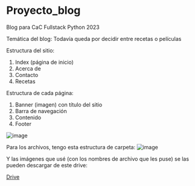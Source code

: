 # Proyecto_blog
Blog para CaC Fullstack Python 2023

Temática del blog: Todavía queda por decidir entre recetas o películas

Estructura del sitio:
  1. Index (página de inicio)
  2. Acerca de
  3. Contacto
  4. Recetas

Estructura de cada página:
  1. Banner (imagen) con título del sitio
  2. Barra de navegación
  3. Contenido
  4. Footer

![image](https://github.com/agusjo/Proyecto_blog/assets/145121354/6517d911-c2dd-46ae-b7dd-b44e935b2846)

Para los archivos, tengo esta estructura de carpeta:
![image](https://github.com/agusjo/Proyecto_blog/assets/145121354/6c8d1d58-53f9-45d1-a195-a41298a461d3)

Y las imágenes que usé (con los nombres de archivo que les puse) se las pueden descargar de este drive:

[Drive](https://drive.google.com/drive/folders/19bMMRN-o7Rb0omXYJTKDN8fl5AwpsLt6?usp=sharing)

